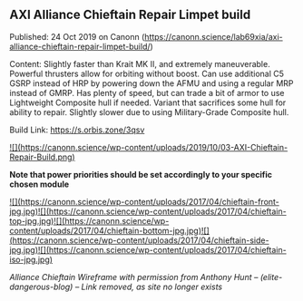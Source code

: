 ## AXI Alliance Chieftain Repair Limpet build

Published: 24 Oct 2019 on Canonn (https://canonn.science/lab69xia/axi-alliance-chieftain-repair-limpet-build/)

Content: Slightly faster than Krait MK II, and extremely maneuverable.  Powerful thrusters allow for orbiting without boost.  Can use additional C5 GSRP instead of HRP by powering down the AFMU and using a regular MRP instead of GMRP.  Has plenty of speed, but can trade a bit of armor to use Lightweight Composite hull if needed.  Variant that sacrifices some hull for ability to repair. Slightly slower due to using Military-Grade Composite hull.

Build Link: https://s.orbis.zone/3qsv

[!\[\](https://canonn.science/wp-content/uploads/2019/10/03-AXI-Chieftain-Repair-Build.png)](https://canonn.science/wp-content/uploads/2019/10/03-AXI-Chieftain-Repair-Build.png "03 - AXI Chieftain Repair Build")

**Note that power priorities should be set accordingly to your specific chosen module**

[!\[\](https://canonn.science/wp-content/uploads/2017/04/chieftain-front-jpg.jpg)](https://canonn.science/wp-content/uploads/2017/04/chieftain-front-jpg.jpg "chieftain-front-jpg")[!\[\](https://canonn.science/wp-content/uploads/2017/04/chieftain-top-jpg.jpg)](https://canonn.science/wp-content/uploads/2017/04/chieftain-top-jpg.jpg "chieftain-top-jpg")[!\[\](https://canonn.science/wp-content/uploads/2017/04/chieftain-bottom-jpg.jpg)](https://canonn.science/wp-content/uploads/2017/04/chieftain-bottom-jpg.jpg "chieftain-bottom-jpg")[!\[\](https://canonn.science/wp-content/uploads/2017/04/chieftain-side-jpg.jpg)](https://canonn.science/wp-content/uploads/2017/04/chieftain-side-jpg.jpg "chieftain-side-jpg")[!\[\](https://canonn.science/wp-content/uploads/2017/04/chieftain-iso-jpg.jpg)](https://canonn.science/wp-content/uploads/2017/04/chieftain-iso-jpg.jpg "chieftain-iso-jpg")

*Alliance Chieftain Wireframe with permission from Anthony Hunt – (elite-dangerous-blog) – Link removed, as site no longer exists*